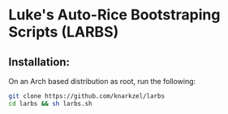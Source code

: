 # Luke's Auto-Rice Bootstraping Scripts (LARBS)

## Installation:

On an Arch based distribution as root, run the following:

```sh
git clone https://github.com/knarkzel/larbs
cd larbs && sh larbs.sh
```
